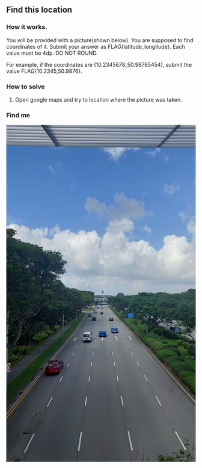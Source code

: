 ## Find this location

### How it works.
You will be provided with a picture(shown below). You are supposed to find coordinates of it. 
Submit your answer as FLAG{latitude_longitude}. Each value must be 4dp. DO NOT ROUND.

For example, if the coordinates are (10.2345678_50.98765454), submit the value FLAG{10.2345,50.9876}.

### How to solve
1. Open google maps and try to location where the picture was taken. 

### Find me
![FIND_ME](FIND_ME.jpeg)

